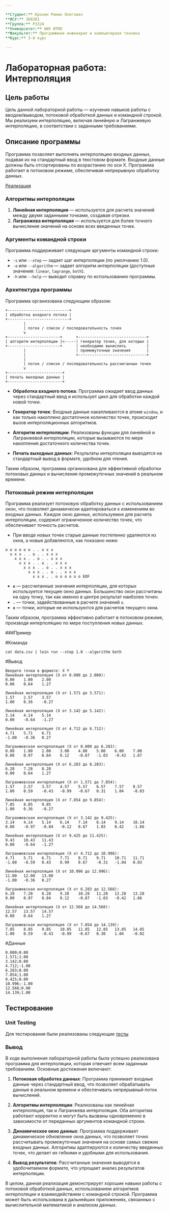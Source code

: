 ```yaml
---

**Студент:** Крохин Роман Олегович  
**ИСУ:** 368381  
**Группа:** P3324  
**Университет:** НИУ ИТМО  
**Факультет:** Программная инженерия и компьютерная техника  
**Курс:** 3-й курс  

---
```


# Лабораторная работа: Интерполяция

## Цель работы

Цель данной лабораторной работы — изучение навыков работы с вводом/выводом, потоковой обработкой данных и командной строкой. Мы реализуем интерполяцию, включая линейную и Лагранжевую интерполяцию, в соответствии с заданными требованиями.

## Описание программы

Программа позволяет выполнять интерполяцию входных данных, подавая их на стандартный ввод в текстовом формате. Входные данные должны быть отсортированы по возрастанию по оси X. Программа работает в потоковом режиме, обеспечивая непрерывную обработку данных.

[Реализация](interpolation/src/interpolation/core.clj)

### Алгоритмы интерполяции

1. **Линейная интерполяция** — используется для расчета значений между двумя заданными точками, создавая отрезки.
2. **Лагранжева интерполяция** — используется для более точного вычисления значений на основе всех введенных точек.

### Аргументы командной строки

Программа поддерживает следующие аргументы командной строки:

- `-s` или `--step` — задает шаг интерполяции (по умолчанию 1.0).
- `-a` или `--algorithm` — задает алгоритм интерполяции (доступные значения: `linear`, `lagrange`, `both`).
- `-h` или `--help` — выводит справку по использованию программы.

### Архитектура программы

Программа организована следующим образом:

```
+---------------------------+
| обработка входного потока |
+---------------------------+
        |
        | поток / список / последовательность точек
        v
+-----------------------+      +------------------------------+
| алгоритм интерполяции |<-----| генератор точек, для которых |
+-----------------------+      | необходимо вычислить         |
        |                      | промежуточные значения       |
        |                      +------------------------------+
        |
        | поток / список / последовательность рассчитанных точек
        v
+------------------------+
| печать выходных данных |
+------------------------+

```

- **Обработка входного потока**: Программа ожидает ввод данных через стандартный ввод и использует цикл для обработки каждой новой точки.
  
- **Генератор точек**: Входные данные накапливаются в атоме `window`, и как только накоплено достаточное количество точек, происходит вызов интерполяционных алгоритмов.

- **Алгоритм интерполяции**: Реализованы функции для линейной и Лагранжевой интерполяции, которые вызываются по мере накопления достаточного количества точек.

- **Печать выходных данных**: Результаты интерполяции выводятся на стандартный вывод в формате, удобном для чтения.

Таким образом, программа организована для эффективной обработки потоковых данных и вычисления промежуточных значений в реальном времени.

### Потоковый режим интерполяции

Программа реализует потоковую обработку данных с использованием окон, что позволяет динамически адаптироваться к изменениям во входных данных. Каждое окно данных, используемое для расчета интерполяции, содержит ограниченное количество точек, что обеспечивает точность расчетов. 

- При вводе новых точек старые данные постепенно удаляются из окна, а новые добавляются, как показано ниже:

```
o o o o o o . . x x x
  x x x . . o . . x x x
    x x x . . o . . x x x
      x x x . . o . . x x x
        x x x . . o . . x x x
          x x x . . o . . x x x
            x x x . . o o o o o o EOF
```


- **`o`** — рассчитанные значения интерполяции, для которых используется текущее окно данных. Большинство окон рассчитаны на одну точку, так как именно в центре результат наиболее точен.
- **`.`** — точки, задействованные в расчете значений `o`.
- **`x`** — точки, которые не используются для расчетов текущего окна.

Таким образом, программа эффективно работает в потоковом режиме, производя интерполяцию по мере поступления новых данных.

###Пример

#Команда
```
cat data.csv | lein run --step 1.0 --algorithm both
```

#Вывод
```
Введите точки в формате: X Y
Линейная интерполяция (X от 0.000 до 2.000):
0.00    1.00    2.00
0.00    0.64    1.27

Линейная интерполяция (X от 1.571 до 3.571):
1.57    2.57    3.57
1.00    0.36    -0.27

Линейная интерполяция (X от 3.142 до 5.142):
3.14    4.14    5.14
0.00    -0.64   -1.27

Линейная интерполяция (X от 4.712 до 6.712):
4.71    5.71    6.71
-1.00   -0.36   0.27

Лагранжевская интерполяция (X от 0.000 до 6.283):
0.00    1.00    2.00    3.00    4.00    5.00    6.00    7.00
0.00    0.97    0.84    0.12    -0.67   -1.03   -0.42   1.67

Линейная интерполяция (X от 6.283 до 8.283):
6.28    7.28    8.28
0.00    0.64    1.27

Лагранжевская интерполяция (X от 1.571 до 7.854):
1.57    2.57    3.57    4.57    5.57    6.57    7.57    8.57
1.00    0.59    -0.43   -0.99   -0.67   0.31    1.04    -0.03

Линейная интерполяция (X от 7.854 до 9.854):
7.85    8.85    9.85
1.00    0.36    -0.27

Лагранжевская интерполяция (X от 3.142 до 9.425):
3.14    4.14    5.14    6.14    7.14    8.14    9.14    10.14
0.00    -0.97   -0.84   -0.12   0.67    1.03    0.42    -1.66

Линейная интерполяция (X от 9.425 до 11.425):
9.43    10.43   11.43
0.00    -0.64   -1.27

Лагранжевская интерполяция (X от 4.712 до 10.996):
4.71    5.71    6.71    7.71    8.71    9.71    10.71   11.71
-1.00   -0.59   0.43    0.99    0.67    -0.31   -1.04   0.03

Линейная интерполяция (X от 10.996 до 12.996):
11.00   12.00   13.00
-1.00   -0.36   0.27

Лагранжевская интерполяция (X от 6.283 до 12.568):
6.28    7.28    8.28    9.28    10.28   11.28   12.28   13.28
0.00    0.97    0.84    0.12    -0.67   -1.03   -0.42   1.66

Линейная интерполяция (X от 12.568 до 14.568):
12.57   13.57   14.57
0.00    0.64    1.27

Лагранжевская интерполяция (X от 7.854 до 14.139):
7.85    8.85    9.85    10.85   11.85   12.85   13.85   14.85
1.00    0.59    -0.43   -0.99   -0.67   0.30    1.04    -0.02
```

#Данные
```
0.000;0.00
1.571;1.00
3.142;0.00
4.712;-1.00
6.283;0.00
7.854;1.00
9.425;0.00
10.996;-1.00
12.568;0.00
14.139;1.00
```

## Тестирование

### Unit Testing

Для тестирования были реализованы следующие [тесты](interpolation/test/interpolation/core_test.clj)

### Вывод

В ходе выполнения лабораторной работы была успешно реализована программа для интерполяции, которая отвечает всем заданным требованиям. Основные достижения включают:

1. **Потоковая обработка данных**: Программа принимает входные данные через стандартный ввод, что позволяет обрабатывать данные в реальном времени и обеспечивать непрерывный поток вычислений.

2. **Алгоритмы интерполяции**: Реализованы как линейная интерполяция, так и Лагранжева интерполяция. Оба алгоритма работают корректно и могут быть вызваны одновременно в зависимости от переданных аргументов командной строки.

3. **Динамическое окно данных**: Программа поддерживает динамическое обновление окна данных, что позволяет точно рассчитывать промежуточные значения на основе самых свежих входных данных. Алгоритмы адаптируются к количеству введенных точек, что делает их гибкими и удобными для использования.

4. **Вывод результатов**: Рассчитанные значения выводятся в удобочитаемом формате, что упрощает анализ результатов интерполяции.

В целом, данная реализация демонстрирует хорошие навыки работы с потоковой обработкой данных, использованием алгоритмов интерполяции и взаимодействием с командной строкой. Программа может быть использована в дальнейших приложениях, связанных с вычислительной математикой и анализом данных.




